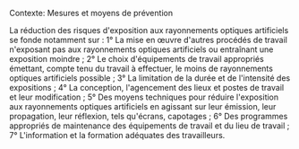 Contexte: Mesures et moyens de prévention

La réduction des risques d'exposition aux rayonnements optiques artificiels se fonde notamment sur : 1° La mise en œuvre d'autres procédés de travail n'exposant pas aux rayonnements optiques artificiels ou entraînant une exposition moindre ; 2° Le choix d'équipements de travail appropriés émettant, compte tenu du travail à effectuer, le moins de rayonnements optiques artificiels possible ; 3° La limitation de la durée et de l'intensité des expositions ; 4° La conception, l'agencement des lieux et postes de travail et leur modification ; 5° Des moyens techniques pour réduire l'exposition aux rayonnements optiques artificiels en agissant sur leur émission, leur propagation, leur réflexion, tels qu'écrans, capotages ; 6° Des programmes appropriés de maintenance des équipements de travail et du lieu de travail ; 7° L'information et la formation adéquates des travailleurs.